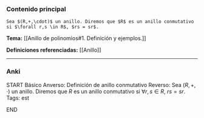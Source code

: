 ### Contenido principal

```ad-Formal
Sea $(R,+,\cdot)$ un anillo. Diremos que $R$ es un anillo conmutativo si $\forall r,s \in R$, $rs = sr$.
```

**Tema:** [[Anillo de polinomios#1. Definición y ejemplos.]]

**Definiciones referenciadas:** [[Anillo]]

---
### Anki

START
Básico
Anverso: Definición de anillo conmutativo
Reverso: Sea $(R,+,\cdot)$ un anillo. Diremos que $R$ es un anillo conmutativo si $\forall r,s \in R$, $rs = sr$.
Tags: est
<!--ID: 1733312056030-->
END